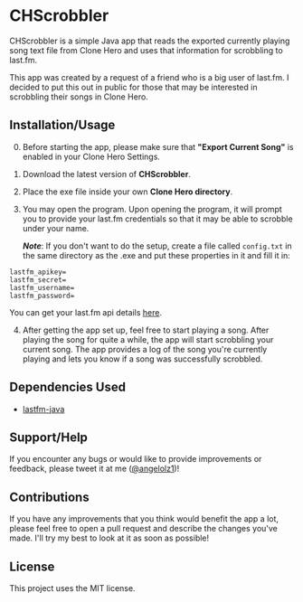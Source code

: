 # CHScrobbler
CHScrobbler is a simple Java app that reads the exported currently playing song text file from Clone Hero and uses that information for scrobbling to last.fm.

This app was created by a request of a friend who is a big user of last.fm. I decided to put this out in public for those that may be interested in scrobbling their songs in Clone Hero.

## Installation/Usage
0. Before starting the app, please make sure that **"Export Current Song"** is enabled in your Clone Hero Settings.
1. Download the latest version of **CHScrobbler**.
2. Place the exe file inside your own **Clone Hero directory**.
3. You may open the program. Upon opening the program, it will prompt you to provide your last.fm credentials so that it may be able to scrobble under your name.  

    ***Note***: If you don't want to do the setup, create a file called `config.txt` in the same directory as the .exe and put these properties in it and fill it in: 
```
lastfm_apikey=
lastfm_secret=
lastfm_username=
lastfm_password=
```

You can get your last.fm api details [here](https://www.last.fm/api/account/create).

4. After getting the app set up, feel free to start playing a song. After playing the song for quite a while, the app will start scrobbling your current song. The app provides a log of the song you're currently playing and lets you know if a song was successfully scrobbled.


## Dependencies Used
- [lastfm-java](https://github.com/jkovacs/lastfm-java)

## Support/Help
If you encounter any bugs or would like to provide improvements or feedback, please tweet it at me ([@angelolz1](https://twitter.com/angelolz1))!

## Contributions
If you have any improvements that you think would benefit the app a lot, please feel free to open a pull request and describe the changes you've made. I'll try my best to look at it as soon as possible!

## License
This project uses the MIT license.
